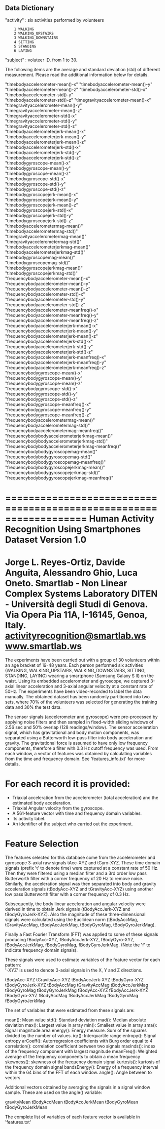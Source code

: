 ## Data Dictionary

"activity"  :  six activities performed by volunteers

        1 WALKING
        2 WALKING_UPSTAIRS
        3 WALKING_DOWNSTAIRS
        4 SITTING
        5 STANDING
        6 LAYING

"subject"   :  voluteer ID, from 1 to 30.

The following items are the average and standard deviation (std) of different measurement.  Please read the additional information below for details. 

"timebodyaccelerometer-mean()-x"
"timebodyaccelerometer-mean()-y"
"timebodyaccelerometer-mean()-z"
"timebodyaccelerometer-std()-x"
"timebodyaccelerometer-std()-y"                    
"timebodyaccelerometer-std()-z"
"timegravityaccelerometer-mean()-x"                
"timegravityaccelerometer-mean()-y"               
"timegravityaccelerometer-mean()-z"                
"timegravityaccelerometer-std()-x"                
"timegravityaccelerometer-std()-y"                 
"timegravityaccelerometer-std()-z"                
"timebodyaccelerometerjerk-mean()-x"               
"timebodyaccelerometerjerk-mean()-y"              
"timebodyaccelerometerjerk-mean()-z"               
"timebodyaccelerometerjerk-std()-x"               
"timebodyaccelerometerjerk-std()-y"                
"timebodyaccelerometerjerk-std()-z"               
"timebodygyroscope-mean()-x"                       
"timebodygyroscope-mean()-y"                      
"timebodygyroscope-mean()-z"                       
"timebodygyroscope-std()-x"                       
"timebodygyroscope-std()-y"                        
"timebodygyroscope-std()-z"                       
"timebodygyroscopejerk-mean()-x"                   
"timebodygyroscopejerk-mean()-y"                  
"timebodygyroscopejerk-mean()-z"                   
"timebodygyroscopejerk-std()-x"                   
"timebodygyroscopejerk-std()-y"                    
"timebodygyroscopejerk-std()-z"                   
"timebodyaccelerometermag-mean()"                  
"timebodyaccelerometermag-std()"                  
"timegravityaccelerometermag-mean()"               
"timegravityaccelerometermag-std()"               
"timebodyaccelerometerjerkmag-mean()"              
"timebodyaccelerometerjerkmag-std()"              
"timebodygyroscopemag-mean()"                      
"timebodygyroscopemag-std()"                      
"timebodygyroscopejerkmag-mean()"                  
"timebodygyroscopejerkmag-std()"                  
"frequencybodyaccelerometer-mean()-x"              
"frequencybodyaccelerometer-mean()-y"             
"frequencybodyaccelerometer-mean()-z"              
"frequencybodyaccelerometer-std()-x"              
"frequencybodyaccelerometer-std()-y"               
"frequencybodyaccelerometer-std()-z"              
"frequencybodyaccelerometer-meanfreq()-x"          
"frequencybodyaccelerometer-meanfreq()-y"         
"frequencybodyaccelerometer-meanfreq()-z"
"frequencybodyaccelerometerjerk-mean()-x"         
"frequencybodyaccelerometerjerk-mean()-y"          
"frequencybodyaccelerometerjerk-mean()-z"         
"frequencybodyaccelerometerjerk-std()-x"           
"frequencybodyaccelerometerjerk-std()-y"          
"frequencybodyaccelerometerjerk-std()-z"           
"frequencybodyaccelerometerjerk-meanfreq()-x"     
"frequencybodyaccelerometerjerk-meanfreq()-y"      
"frequencybodyaccelerometerjerk-meanfreq()-z"     
"frequencybodygyroscope-mean()-x"                  
"frequencybodygyroscope-mean()-y"                 
"frequencybodygyroscope-mean()-z"                  
"frequencybodygyroscope-std()-x"                  
"frequencybodygyroscope-std()-y"                   
"frequencybodygyroscope-std()-z"                  
"frequencybodygyroscope-meanfreq()-x"             
"frequencybodygyroscope-meanfreq()-y"             
"frequencybodygyroscope-meanfreq()-z"             
"frequencybodyaccelerometermag-mean()"            
"frequencybodyaccelerometermag-std()"             
"frequencybodyaccelerometermag-meanfreq()"        
"frequencybodybodyaccelerometerjerkmag-mean()"    
"frequencybodybodyaccelerometerjerkmag-std()"     
"frequencybodybodyaccelerometerjerkmag-meanfreq()"
"frequencybodybodygyroscopemag-mean()"            
"frequencybodybodygyroscopemag-std()"             
"frequencybodybodygyroscopemag-meanfreq()"        
"frequencybodybodygyroscopejerkmag-mean()"     
"frequencybodybodygyroscopejerkmag-std()"         
"frequencybodybodygyroscopejerkmag-meanfreq()" 


==================================================================
Human Activity Recognition Using Smartphones Dataset
Version 1.0
==================================================================
Jorge L. Reyes-Ortiz, Davide Anguita, Alessandro Ghio, Luca Oneto.
Smartlab - Non Linear Complex Systems Laboratory
DITEN - Università degli Studi di Genova.
Via Opera Pia 11A, I-16145, Genoa, Italy.
activityrecognition@smartlab.ws
www.smartlab.ws
==================================================================

The experiments have been carried out with a group of 30 volunteers within an age bracket of 19-48 years. Each person performed six activities (WALKING, WALKING_UPSTAIRS, WALKING_DOWNSTAIRS, SITTING, STANDING, LAYING) wearing a smartphone (Samsung Galaxy S II) on the waist. Using its embedded accelerometer and gyroscope, we captured 3-axial linear acceleration and 3-axial angular velocity at a constant rate of 50Hz. The experiments have been video-recorded to label the data manually. The obtained dataset has been randomly partitioned into two sets, where 70% of the volunteers was selected for generating the training data and 30% the test data. 

The sensor signals (accelerometer and gyroscope) were pre-processed by applying noise filters and then sampled in fixed-width sliding windows of 2.56 sec and 50% overlap (128 readings/window). The sensor acceleration signal, which has gravitational and body motion components, was separated using a Butterworth low-pass filter into body acceleration and gravity. The gravitational force is assumed to have only low frequency components, therefore a filter with 0.3 Hz cutoff frequency was used. From each window, a vector of features was obtained by calculating variables from the time and frequency domain. See 'features_info.txt' for more details. 

For each record it is provided:
======================================

- Triaxial acceleration from the accelerometer (total acceleration) and the estimated body acceleration.
- Triaxial Angular velocity from the gyroscope. 
- A 561-feature vector with time and frequency domain variables. 
- Its activity label. 
- An identifier of the subject who carried out the experiment.


Feature Selection 
=================

The features selected for this database come from the accelerometer and gyroscope 3-axial raw signals tAcc-XYZ and tGyro-XYZ. These time domain signals (prefix 't' to denote time) were captured at a constant rate of 50 Hz. Then they were filtered using a median filter and a 3rd order low pass Butterworth filter with a corner frequency of 20 Hz to remove noise. Similarly, the acceleration signal was then separated into body and gravity acceleration signals (tBodyAcc-XYZ and tGravityAcc-XYZ) using another low pass Butterworth filter with a corner frequency of 0.3 Hz. 

Subsequently, the body linear acceleration and angular velocity were derived in time to obtain Jerk signals (tBodyAccJerk-XYZ and tBodyGyroJerk-XYZ). Also the magnitude of these three-dimensional signals were calculated using the Euclidean norm (tBodyAccMag, tGravityAccMag, tBodyAccJerkMag, tBodyGyroMag, tBodyGyroJerkMag). 

Finally a Fast Fourier Transform (FFT) was applied to some of these signals producing fBodyAcc-XYZ, fBodyAccJerk-XYZ, fBodyGyro-XYZ, fBodyAccJerkMag, fBodyGyroMag, fBodyGyroJerkMag. (Note the 'f' to indicate frequency domain signals). 

These signals were used to estimate variables of the feature vector for each pattern:  
'-XYZ' is used to denote 3-axial signals in the X, Y and Z directions.

tBodyAcc-XYZ
tGravityAcc-XYZ
tBodyAccJerk-XYZ
tBodyGyro-XYZ
tBodyGyroJerk-XYZ
tBodyAccMag
tGravityAccMag
tBodyAccJerkMag
tBodyGyroMag
tBodyGyroJerkMag
fBodyAcc-XYZ
fBodyAccJerk-XYZ
fBodyGyro-XYZ
fBodyAccMag
fBodyAccJerkMag
fBodyGyroMag
fBodyGyroJerkMag

The set of variables that were estimated from these signals are: 

mean(): Mean value
std(): Standard deviation
mad(): Median absolute deviation 
max(): Largest value in array
min(): Smallest value in array
sma(): Signal magnitude area
energy(): Energy measure. Sum of the squares divided by the number of values. 
iqr(): Interquartile range 
entropy(): Signal entropy
arCoeff(): Autorregresion coefficients with Burg order equal to 4
correlation(): correlation coefficient between two signals
maxInds(): index of the frequency component with largest magnitude
meanFreq(): Weighted average of the frequency components to obtain a mean frequency
skewness(): skewness of the frequency domain signal 
kurtosis(): kurtosis of the frequency domain signal 
bandsEnergy(): Energy of a frequency interval within the 64 bins of the FFT of each window.
angle(): Angle between to vectors.

Additional vectors obtained by averaging the signals in a signal window sample. These are used on the angle() variable:

gravityMean
tBodyAccMean
tBodyAccJerkMean
tBodyGyroMean
tBodyGyroJerkMean

The complete list of variables of each feature vector is available in 'features.txt'

